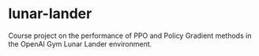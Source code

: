 # lunar-lander
Course project on the performance of PPO and Policy Gradient methods in the OpenAI Gym Lunar Lander environment.
